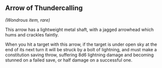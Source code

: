 ## Arrow of Thundercalling
*(Wondrous item, rare)*

This arrow has a lightweight metal shaft, with a jagged arrowhead which hums and crackles faintly.

When you hit a target with this arrow, if the target is under open sky at the end of its next turn it will be struck by a bolt of lightning, and must make a constitution saving throw, suffering 8d6 lightning damage and becoming stunned on a failed save, or half damage on a successful one.
